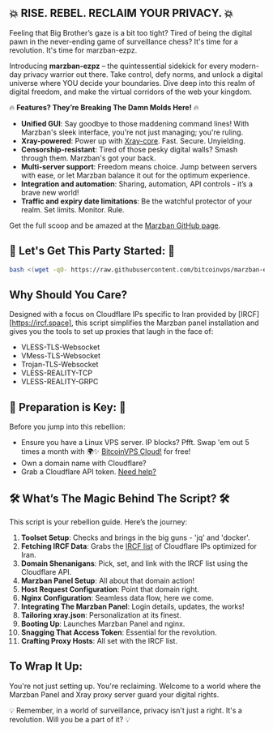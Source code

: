 ## 💥 **RISE. REBEL. RECLAIM YOUR PRIVACY.** 💥

Feeling that Big Brother’s gaze is a bit too tight? Tired of being the digital pawn in the never-ending game of surveillance chess? It's time for a revolution. It's time for marzban-ezpz.

Introducing **marzban-ezpz** – the quintessential sidekick for every modern-day privacy warrior out there. Take control, defy norms, and unlock a digital universe where YOU decide your boundaries. Dive deep into this realm of digital freedom, and make the virtual corridors of the web your kingdom.

🔥 **Features? They’re Breaking The Damn Molds Here!** 🔥

- **Unified GUI**: Say goodbye to those maddening command lines! With Marzban's sleek interface, you're not just managing; you're ruling. 
- **Xray-powered**: Power up with [Xray-core](https://github.com/XTLS/Xray-core). Fast. Secure. Unyielding. 
- **Censorship-resistant**: Tired of those pesky digital walls? Smash through them. Marzban's got your back. 
- **Multi-server support**: Freedom means choice. Jump between servers with ease, or let Marzban balance it out for the optimum experience.
- **Integration and automation**: Sharing, automation, API controls - it’s a brave new world!
- **Traffic and expiry date limitations**: Be the watchful protector of your realm. Set limits. Monitor. Rule.

Get the full scoop and be amazed at the [Marzban GitHub page](https://github.com/Gozargah/Marzban).

## 🚀 **Let's Get This Party Started:** 🚀
```bash
bash <(wget -qO- https://raw.githubusercontent.com/bitcoinvps/marzban-ezpz/main/x.sh)
```

## **Why Should You Care?**
Designed with a focus on Cloudflare IPs specific to Iran provided by [IRCF][https://ircf.space], this script simplifies the Marzban panel installation and gives you the tools to set up proxies that laugh in the face of:

- VLESS-TLS-Websocket
- VMess-TLS-Websocket
- Trojan-TLS-Websocket
- VLESS-REALITY-TCP
- VLESS-REALITY-GRPC

## 🎯 **Preparation is Key:** 🎯
Before you jump into this rebellion:
- Ensure you have a Linux VPS server. IP blocks? Pfft. Swap 'em out 5 times a month with 🌍✨ [BitcoinVPS Cloud!](https://bitcoinvps.cloud) for free!
- Own a domain name with Cloudflare?
- Grab a Cloudflare API token. [Need help?](https://developers.cloudflare.com/fundamentals/api/get-started/create-token/)

## 🛠 **What’s The Magic Behind The Script?** 🛠
This script is your rebellion guide. Here’s the journey:

1. **Toolset Setup**: Checks and brings in the big guns - 'jq' and 'docker'.
2. **Fetching IRCF Data**: Grabs the [IRCF list](https://ircf.space/export.php) of Cloudflare IPs optimized for Iran.
3. **Domain Shenanigans**: Pick, set, and link with the IRCF list using the Cloudflare API.
4. **Marzban Panel Setup**: All about that domain action!
5. **Host Request Configuration**: Point that domain right.
6. **Nginx Configuration**: Seamless data flow, here we come.
7. **Integrating The Marzban Panel**: Login details, updates, the works!
8. **Tailoring xray.json**: Personalization at its finest.
9. **Booting Up**: Launches Marzban Panel and nginx.
10. **Snagging That Access Token**: Essential for the revolution.
11. **Crafting Proxy Hosts**: All set with the IRCF list.

## **To Wrap It Up:**
You're not just setting up. You're reclaiming. Welcome to a world where the Marzban Panel and Xray proxy server guard your digital rights.

💡 Remember, in a world of surveillance, privacy isn't just a right. It's a revolution. Will you be a part of it? 💡